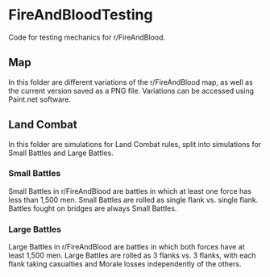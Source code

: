 # FireAndBloodTesting
Code for testing mechanics for r/FireAndBlood.

## Map

In this folder are different variations of the r/FireAndBlood map, as well as the current version saved as a PNG file. Variations can be accessed using Paint.net software.

## Land Combat

In this folder are simulations for Land Combat rules, split into simulations for Small Battles and Large Battles.

### Small Battles

Small Battles in r/FireAndBlood are battles in which at least one force has less than 1,500 men. Small Battles are rolled as single flank vs. single flank. Battles fought on bridges are always Small Battles.

### Large Battles

Large Battles in r/FireAndBlood are battles in which both forces have at least 1,500 men. Large Battles are rolled as 3 flanks vs. 3 flanks, with each flank taking casualties and Morale losses independently of the others.